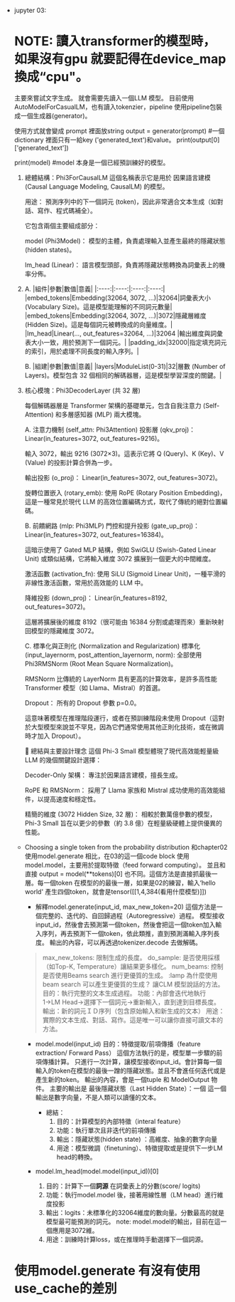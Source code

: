 * jupyter 03:
    # NOTE: 讀入transformer的模型時，如果沒有gpu 就要記得在device_map 換成“cpu"。
    主要來嘗試文字生成。
    就會需要先讀入一個LLM 模型。
    目前使用AutoModelForCasualLM，也有讀入tokenzier，pipeline
    使用pipeline包裝成一個生成器(generator)。
    
    使用方式就會變成
    prompt 裡面放string
    output = generator(prompt) #一個dictionary 裡面只有一給key ('generated_text')和value。
    print(output[0]['generated_text'])

    print(model) #model 本身是一個已經預訓練好的模型。
    1. 總體結構：Phi3ForCausalLM
        這個名稱表示它是用於 因果語言建模 (Causal Language Modeling, CausalLM) 的模型。

        用途： 預測序列中的下一個詞元 (token)，因此非常適合文本生成（如對話、寫作、程式碼補全）。

        它包含兩個主要組成部分：

        model (Phi3Model)： 模型的主體，負責處理輸入並產生最終的隱藏狀態 (hidden states)。

        lm_head (Linear)： 語言模型頭部，負責將隱藏狀態轉換為詞彙表上的機率分佈。
    2. 
        A.
        |組件|參數|數值|意義|
        |:----:|:----:|:----:|:----:|
        |embed_tokens|Embedding(32064, 3072, ...)|32064|詞彙表大小 (Vocabulary Size)。這是模型能理解的不同詞元數量|
        |embed_tokens|Embedding(32064, 3072, ...)|3072|隱藏層維度 (Hidden Size)。這是每個詞元被轉換成的向量維度。|
        |lm_head|Linear(..., out_features=32064, ...)|32064	|輸出維度與詞彙表大小一致，用於預測下一個詞元。|
        |padding_idx|32000|指定填充詞元的索引，用於處理不同長度的輸入序列。|
        
        B.
        |組建|參數|數值|意義|
        |layers|ModuleList(0-31)|32|層數 (Number of Layers)。模型包含 32 個相同的解碼器層，這是模型學習深度的關鍵。|
    
    3. 核心模塊：Phi3DecoderLayer (共 32 層)

        每個解碼器層是 Transformer 架構的基礎單元，包含自我注意力 (Self-Attention) 和多層感知器 (MLP) 兩大模塊。

        A. 注意力機制 (self_attn: Phi3Attention)
        投影層 (qkv_proj)： Linear(in_features=3072, out_features=9216)。

        輸入 3072，輸出 9216 (3072×3)。這表示它將 Q (Query)、K (Key)、V (Value) 的投影計算合併為一步。

        輸出投影 (o_proj)： Linear(in_features=3072, out_features=3072)。

        旋轉位置嵌入 (rotary_emb): 使用 RoPE (Rotary Position Embedding)，這是一種常見於現代 LLM 的高效位置編碼方式，取代了傳統的絕對位置編碼。

        B. 前饋網路 (mlp: Phi3MLP)
        門控和提升投影 (gate_up_proj)： Linear(in_features=3072, out_features=16384)。

        這暗示使用了 Gated MLP 結構，例如 SwiGLU (Swish-Gated Linear Unit) 或類似結構，它將輸入維度 3072 擴展到一個更大的中間維度。

        激活函數 (activation_fn): 使用 SiLU (Sigmoid Linear Unit)，一種平滑的非線性激活函數，常用於高效能的 LLM 中。

        降維投影 (down_proj)： Linear(in_features=8192, out_features=3072)。

        這層將擴展後的維度 8192（很可能由 16384 分割或處理而來）重新映射回模型的隱藏維度 3072。

        C. 標準化與正則化 (Normalization and Regularization)
        標準化 (input_layernorm, post_attention_layernorm, norm): 全部使用 Phi3RMSNorm (Root Mean Square Normalization)。

        RMSNorm 比傳統的 LayerNorm 具有更高的計算效率，是許多高性能 Transformer 模型（如 Llama、Mistral）的首選。

        Dropout： 所有的 Dropout 參數 p=0.0。

        這意味著模型在推理階段運行，或者在預訓練階段未使用 Dropout（這對於大型模型來說並不罕見，因為它們通常使用其他正則化技術，或在微調時才加入 Dropout）。

        🚀 總結與主要設計理念
        這個 Phi-3 Small 模型體現了現代高效能輕量級 LLM 的幾個關鍵設計選擇：

        Decoder-Only 架構： 專注於因果語言建模，擅長生成。

        RoPE 和 RMSNorm： 採用了 Llama 家族和 Mistral 成功使用的高效能組件，以提高速度和穩定性。

        精簡的維度 (3072 Hidden Size, 32 層)： 相較於數萬億參數的模型，Phi-3 Small 旨在以更少的參數（約 3.8 億）在輕量級硬體上提供優異的性能。
    
    * Choosing a single token from the probability distribution
        和chapter02 使用model.generate 相比，在03的這一個code block 使用model.model，主要用於提取特徵（feed forward computing）。
        並且和直接 output = model(**tokens)[0] 也不同。這個方法是直接抓最後一層。每一個token 在模型的的最後一層，如果是02的練習，輸入‘hello world' 產生四個token，就會是tensor([[1,4,384(看用什麼模型)]])

        * 解釋model.generate(input_id, max_new_token=20)
        這個方法是一個完整的、迭代的、自回歸過程（Autoregressive）過程。
        模型接收input_id，然後會去預測第一個token，然後會把這一個token加入輸入序列，再去預測下一個token，依此類推，直到預測滿輸入序列長度。
        輸出的內容，可以再透過tokenizer.decode 去做解碼。
        > max_new_tokens: 限制生成的長度。
        > do_sample: 是否使用採樣（如Top-K, Temperature）讓結果更多樣化。
        > num_beams: 控制是否使用Beams search 進行更優質的生成。
        :lamp 為什麼使用beam search 可以產生更優質的生成？
        讓CLM 模型說話的方法。
        目的：執行完整的文本生成過程。
        功能：內部會迭代地執行1→LM Head→選擇下一個詞元→重新輸入，直到達到目標長度。
        輸出：新的詞元ＩＤ序列（包含原始輸入和新生成的文本）
        用途：實際的文本生成、對話、寫作。這是唯一可以讓你直接可讀文本的方法。

        * model.model(input_id)
        目的：特徵提取/前項傳播（feature extraction/ Forward Pass）
        這個方法執行的是，模型單一步驟的前項傳播計算。
        只進行一次計算，讓模型接收input_id。會計算每一個輸入的token在模型的最後一蹭的隱藏狀態。並且不會進任何迭代或是產生新的token。
        輸出的內容，會是一個tuple 和 ModelOutput 物件。
        主要的輸出是 最後隱藏狀態（Last Hidden State）：一個
        這一個輸出是數字向量，不是人類可以讀懂的文本。

            * 總結：
                1. 目的：計算模型的內部特徵（interal feature）
                2. 功能：執行單次且非迭代的前項傳播
                3. 輸出：隱藏狀態(hidden state) ：高維度、抽象的數字向量
                4. 用途：模型微調（finetuning）、特徵提取或是提供下一步LM head的轉換。

        * model.lm_head(model.model(input_id))[0]
            1. 目的：計算下一個**詞源** 在詞彙表上的分數(score/ logits)
            2. 功能：執行model.model 後，接著用線性層（LM head）進行維度投影
            3. 輸出：logits：未標準化的32064維度的數向量。分數最高的就是模型最可能預測的詞元。
            note: model.model的輸出，目前在這一個應用是3072維。
            4. 用途：訓練時計算loss，或在推理時手動選擇下一個詞源。
            
    # 使用model.generate 有沒有使用use_cache的差別







